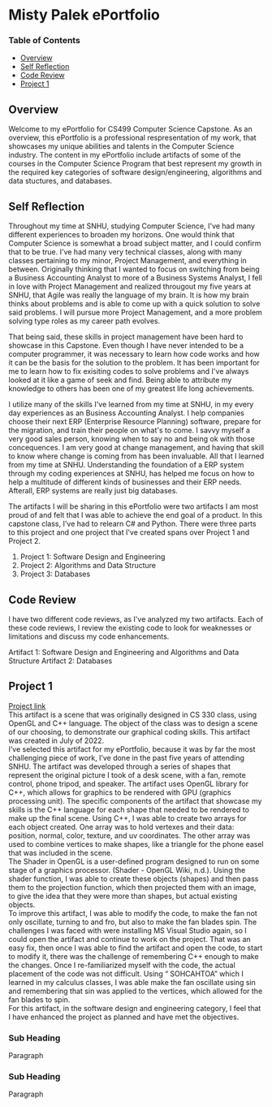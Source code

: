 # Misty Palek ePortfolio

### Table of Contents
* [Overview](#overview)
* [Self Reflection](#self-reflection)
* [Code Review](#codereview)
* [Project 1](#project-1)

## Overview
Welcome to my ePortfolio for CS499 Computer Science Capstone.  As an overview, this ePortfolio is a professional respresentation of my work, that showcases my unique abilities and talents in the Computer Science industry.  The content in my ePortfolio include artifacts of some of the courses in the Computer Science Program that best represent my growth in the required key categories of software design/engineering, algorithms and data stuctures, and databases.

## Self Reflection
Throughout my time at SNHU, studying Computer Science, I've had many different experiences to broaden my horizons.  One would think that Computer Science is somewhat a broad subject matter, and I could confirm that to be true.  I've had many very technical classes, along with many classes pertaining to my minor, Project Management, and everything in between.  Originally thinking that I wanted to focus on switching from being a Business Accounting Analyst to more of a Business Systems Analyst, I fell in love with Project Management and realized througout my five years at SNHU, that Agile was really the language of my brain.  It is how my brain thinks about problems and is able to come up with a quick solution to solve said problems. I will pursue more Project Management, and a more problem solving type roles as my career path evolves. 

That being said, these skills in project management have been hard to showcase in this Capstone.  Even though I have never intended to be a computer programmer, it was necessary to learn how code works and how it can be the basis for the solution to the problem.  It has been important for me to learn how to fix exisiting codes to solve problems and I've always looked at it like a game of seek and find.  Being able to attribute my knowledge to others has been one of my greatest life long achievements.  

I utilize many of the skills I've learned from my time at SNHU, in my every day experiences as an Business Accounting Analyst.  I help companies choose their next ERP (Enterprise Resource Planning) software, prepare for the migration, and train their people on what's to come.  I savvy myself a very good sales person, knowing when to say no and being ok with those concequences. I am very good at change management, and having that skill to know where change is coming from has been invaluable.  All that I learned from my time at SNHU.  Understanding the foundation of a ERP system through my coding experiences at SNHU, has helped me focus on how to help a multitude of different kinds of businesses and their ERP needs.  Afterall, ERP systems are really just big databases. 

The artifacts I will be sharing in this ePortfolio were two artifacts I am most proud of and felt that I was able to achieve the end goal of a product.  In this capstone class, I've had to relearn C# and Python. There were three parts to this project and one project that I've created spans over Project 1 and Project 2.  

1. Project 1: Software Design and Engineering
2. Project 2: Algorithms and Data Structure
3. Project 3: Databases

## Code Review
I have two different code reviews, as I've analyzed my two artifacts.  Each of these code reviews, I review the existing code to look for weaknesses or limitations and discuss my code enhancements.  

Artifact 1: Software Design and Engineering and Algorithms and Data Structure
Artifact 2: Databases

## Project 1
[Project link](https://github.com/link/to/project)<br />
This artifact is a scene that was originally designed in CS 330 class, using OpenGL and C++ language. The object of the class was to design a scene of our choosing, to demonstrate our graphical coding skills.  This artifact was created in July of 2022. <br /> 
I’ve selected this artifact for my ePortfolio, because it was by far the most challenging piece of work, I’ve done in the past five years of attending SNHU.   The artifact was developed through a series of shapes that represent the original picture I took of a desk scene, with a fan, remote control, phone tripod, and speaker. 
The artifact uses OpenGL library for C++, which allows for graphics to be rendered with GPU (graphics processing unit).  The specific components of the artifact that showcase my skills is the C++ language for each shape that needed to be rendered to make up the final scene.  Using C++, I was able to create two arrays for each object created.  One array was to hold vertexes and their data: position, normal, color, texture, and uv coordinates. The other array was used to combine vertices to make shapes, like a triangle for the phone easel that was included in the scene.<br />
The Shader in OpenGL is a user-defined program designed to run on some stage of a graphics processor. (Shader - OpenGL Wiki, n.d.). Using the shader function, I was able to create these objects (shapes) and then pass them to the projection function, which then projected them with an image, to give the idea that they were more than shapes, but actual existing objects.<br />
To improve this artifact, I was able to modify the code, to make the fan not only oscillate, turning to and fro, but also to make the fan blades spin.  The challenges I was faced with were installing MS Visual Studio again, so I could open the artifact and continue to work on the project. That was an easy fix, then once I was able to find the artifact and open the code, to start to modify it, there was the challenge of remembering C++ enough to make the changes.  Once I re-familiarized myself with the code, the actual placement of the code was not difficult.  Using “ SOHCAHTOA” which I learned in my calculus classes, I was able make the fan oscillate using sin and remembering that sin was applied to the vertices, which allowed for the fan blades to spin. <br />
For this artifact, in the software design and engineering category, I feel that I have enhanced the project as planned and have met the objectives.<br />



### __Sub Heading__
Paragraph

### __Sub Heading__
Paragraph
